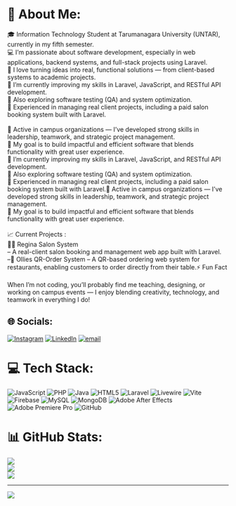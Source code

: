 # 💫 About Me:
🎓 Information Technology Student at Tarumanagara University (UNTAR), currently in my fifth semester.<br>💻 I’m passionate about software development, especially in web applications, backend systems, and full-stack projects using Laravel.<br>🚀 I love turning ideas into real, functional solutions — from client-based systems to academic projects.<br>🌱 I’m currently improving my skills in Laravel, JavaScript, and RESTful API development.<br>🧠 Also exploring software testing (QA) and system optimization.<br>💼 Experienced in managing real client projects, including a paid salon booking system built with Laravel.<br><br>🧩 Active in campus organizations — I’ve developed strong skills in leadership, teamwork, and strategic project management.<br>🎯 My goal is to build impactful and efficient software that blends functionality with great user experience.<br>🌱 I’m currently improving my skills in Laravel, JavaScript, and RESTful API development.<br>🧠 Also exploring software testing (QA) and system optimization.<br>💼 Experienced in managing real client projects, including a paid salon booking system built with Laravel.🧩 Active in campus organizations — I’ve developed strong skills in leadership, teamwork, and strategic project management.<br>🎯 My goal is to build impactful and efficient software that blends functionality with great user experience.<br><br>📈 Current Projects :<br>💇‍♀️ Regina Salon System<br> – A real-client salon booking and management web app built with Laravel.<br> –🍔 Ollies QR-Order System – A QR-based ordering web system for restaurants, enabling customers to order directly from their table.⚡ Fun Fact<br><br>When I’m not coding, you’ll probably find me teaching, designing, or working on campus events — I enjoy blending creativity, technology, and teamwork in everything I do!


## 🌐 Socials:
[![Instagram](https://img.shields.io/badge/Instagram-%23E4405F.svg?logo=Instagram&logoColor=white)](https://instagram.com/raymondeuginio) [![LinkedIn](https://img.shields.io/badge/LinkedIn-%230077B5.svg?logo=linkedin&logoColor=white)](https://linkedin.com/in/raymondeuginio) [![email](https://img.shields.io/badge/Email-D14836?logo=gmail&logoColor=white)](mailto:rayeuginio@gmail.com) 

# 💻 Tech Stack:
![JavaScript](https://img.shields.io/badge/javascript-%23323330.svg?style=for-the-badge&logo=javascript&logoColor=%23F7DF1E) ![PHP](https://img.shields.io/badge/php-%23777BB4.svg?style=for-the-badge&logo=php&logoColor=white) ![Java](https://img.shields.io/badge/java-%23ED8B00.svg?style=for-the-badge&logo=openjdk&logoColor=white) ![HTML5](https://img.shields.io/badge/html5-%23E34F26.svg?style=for-the-badge&logo=html5&logoColor=white) ![Laravel](https://img.shields.io/badge/laravel-%23FF2D20.svg?style=for-the-badge&logo=laravel&logoColor=white) ![Livewire](https://img.shields.io/badge/livewire-%234e56a6.svg?style=for-the-badge&logo=livewire&logoColor=white) ![Vite](https://img.shields.io/badge/vite-%23646CFF.svg?style=for-the-badge&logo=vite&logoColor=white) ![Firebase](https://img.shields.io/badge/firebase-a08021?style=for-the-badge&logo=firebase&logoColor=ffcd34) ![MySQL](https://img.shields.io/badge/mysql-4479A1.svg?style=for-the-badge&logo=mysql&logoColor=white) ![MongoDB](https://img.shields.io/badge/MongoDB-%234ea94b.svg?style=for-the-badge&logo=mongodb&logoColor=white) ![Adobe After Effects](https://img.shields.io/badge/Adobe%20After%20Effects-9999FF.svg?style=for-the-badge&logo=Adobe%20After%20Effects&logoColor=white) ![Adobe Premiere Pro](https://img.shields.io/badge/Adobe%20Premiere%20Pro-9999FF.svg?style=for-the-badge&logo=Adobe%20Premiere%20Pro&logoColor=white) ![GitHub](https://img.shields.io/badge/github-%23121011.svg?style=for-the-badge&logo=github&logoColor=white)
# 📊 GitHub Stats:
![](https://github-readme-stats.vercel.app/api?username=raymondeuginio&theme=dark&hide_border=false&include_all_commits=false&count_private=false)<br/>
![](https://nirzak-streak-stats.vercel.app/?user=raymondeuginio&theme=dark&hide_border=false)<br/>
![](https://github-readme-stats.vercel.app/api/top-langs/?username=raymondeuginio&theme=dark&hide_border=false&include_all_commits=false&count_private=false&layout=compact)

---
[![](https://visitcount.itsvg.in/api?id=raymondeuginio&icon=0&color=0)](https://visitcount.itsvg.in)
